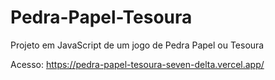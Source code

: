# Pedra-Papel-Tesoura
 Projeto em JavaScript de um jogo de Pedra Papel ou Tesoura

Acesso: https://pedra-papel-tesoura-seven-delta.vercel.app/